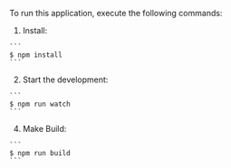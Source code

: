 
To run this application, execute the following commands:

  1. Install: 

    ```
    $ npm install
    ```

  2. Start the development:

    ```
    $ npm run watch
    ```  

  4. Make Build: 

    ```
    $ npm run build
    ```
